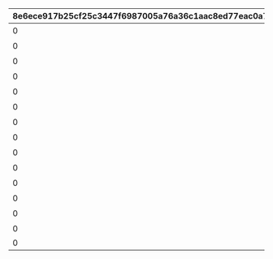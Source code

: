 |8e6ece917b25cf25c3447f6987005a76a36c1aac8ed77eac0a743497d7d8029d|35959cb7993778f5f65ff5c5d65c85d6c574c1b5700dbd6d56868a3e1e7029e2|cd734a349d36d15ed53fc4b5c2895689f89f45570b7c62fee9b51eb29960d266|916de1b2dac7f6edcde9105923e607896c25b62644b8bc5da02c8b9c94b568b8|f0fd472ac1aacd0e5e724093d6686efc7e56a99fc6dce7bc6fdb9eea1494a508|30227ee8888fbcbe20147c082009a674034b2245533ee1df8ef5343820677cce|1b6e853a7742e76e5a53ffdb38a858d53a85adfc4abab876cd5eef60fa373a82|64fe196ad0b2278fce2ff215fc16a687cb84d1b86511540584286dfcb86e5978|22f3b7521393c2da93e05a31b3d61999f52ce612f68a639e93471243be0c16cc|cce513f5319f5c5465d68d3f5ec44701488b73215e9ce86adedfcadc9cd6ff3d|
| --- | --- | --- | --- | --- | --- | --- | --- | --- | --- |
|0|1|10062|0|7001|0|ウヅキとリンのメモリー|0|0|10062103|
|0|2|10062|0|7002|0|ニュージェネレーションズのメモリー|0|0|10062107|
|0|4|10062|0|7003|0|ウヅキとミオのメモリー|0|0|10062107|
|0|6|10062|0|7004|0|美食殿のメモリー|0|0|10062111|
|0|7|10062|0|7005|0|リンとミオのメモリー|0|0|10062111|
|0|8|10062|0|7006|0|ニュージェネレーションズのメモリー|0|0|10062111|
|0|9|10062|0|7007|0|ニュージェネレーションズと美食殿のメモリー|0|0|10062115|
|0|10|10062|0|7008|0|美食殿のメモリー|0|0|10062115|
|0|14|10063|0|7009|0|ニュージェネレーションズと美食殿のメモリー|0|0|10063111|
|0|3|10062|0|7102|0|ニュージェネレーションズのメモリー|0|0|10062107|
|0|5|10062|0|7103|0|美食殿のメモリー|0|0|10062107|
|0|11|10062|0|7104|0|ニュージェネレーションズと美食殿のメモリー|0|0|10062115|
|0|12|10063|0|7105|0|ニュージェネレーションズと美食殿のメモリー|0|0|10063111|
|0|13|10063|0|7106|0|ニュージェネレーションズと美食殿のメモリー|0|0|10063111|
|0|15|10062|7|7201|1||1|2405|10062103|